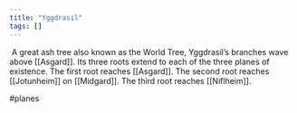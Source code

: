 ```yaml
---
title: "Yggdrasil"
tags: []
---
```


 A great ash tree also known as the World Tree, Yggdrasil’s branches wave above [[Asgard]]. Its three roots extend to each of the three planes of existence. The first root reaches [[Asgard]]. The second root reaches [[Jotunheim]] on [[Midgard]]. The third root reaches [[Niflheim]].

#planes

